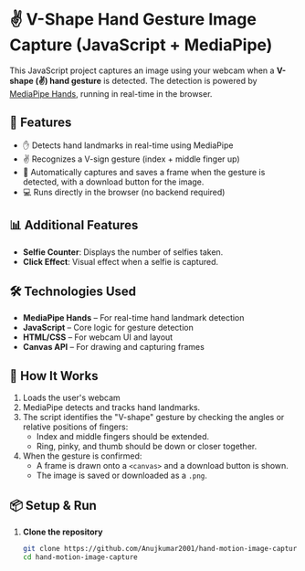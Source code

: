 # ✌️ V-Shape Hand Gesture Image Capture (JavaScript + MediaPipe)

This JavaScript project captures an image using your webcam when a **V-shape (✌️) hand gesture** is detected. The detection is powered by [MediaPipe Hands](https://google.github.io/mediapipe/solutions/hands.html), running in real-time in the browser.

## 🚀 Features

- ✋ Detects hand landmarks in real-time using MediaPipe
- ✌️ Recognizes a V-sign gesture (index + middle finger up)
- 📸 Automatically captures and saves a frame when the gesture is detected, with a download button for the image.
- 💻 Runs directly in the browser (no backend required)

## 📊 Additional Features

- **Selfie Counter**: Displays the number of selfies taken.
- **Click Effect**: Visual effect when a selfie is captured.

## 🛠️ Technologies Used

- **MediaPipe Hands** – For real-time hand landmark detection
- **JavaScript** – Core logic for gesture detection
- **HTML/CSS** – For webcam UI and layout
- **Canvas API** – For drawing and capturing frames


## 🧠 How It Works

1. Loads the user's webcam
2. MediaPipe detects and tracks hand landmarks.
3. The script identifies the "V-shape" gesture by checking the angles or relative positions of fingers:
   - Index and middle fingers should be extended.
   - Ring, pinky, and thumb should be down or closer together.
4. When the gesture is confirmed:
   - A frame is drawn onto a `<canvas>` and a download button is shown.
   - The image is saved or downloaded as a `.png`.

## 📦 Setup & Run

1. **Clone the repository**
   ```bash
   git clone https://github.com/Anujkumar2001/hand-motion-image-capture.git
   cd hand-motion-image-capture

